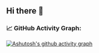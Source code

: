 ## Hi there 👋

### 📈 GitHub Activity Graph:
[![Ashutosh's github activity graph](https://github-readme-activity-graph.vercel.app/graph?username=Garuda-Ya&bg_color=020316&line=e6f7e3&color=e6f7e3&area=true&area_color=f5ca00&point=3fd03f&hide_border=false)](https://github.com/ashutosh00710/github-readme-activity-graph)

